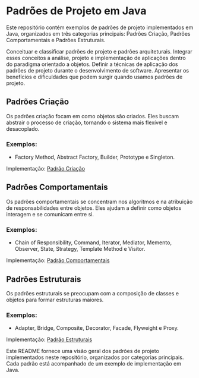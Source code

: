 # Padrões de Projeto em Java

Este repositório contém exemplos de padrões de projeto implementados em Java, organizados em três categorias principais: Padrões Criação, Padrões Comportamentais e Padrões Estruturais.

Conceituar e classificar padrões de projeto e padrões arquiteturais. Integrar esses conceitos a análise, projeto e implementação de aplicações dentro do paradigma orientado a objetos. Definir a técnicas de aplicação dos padrões de projeto durante o desenvolvimento de software. Apresentar os benefícios e dificuldades que podem surgir quando usamos padrões de projeto.

## Padrões Criação

Os padrões criação focam em como objetos são criados. Eles buscam abstrair o processo de criação, tornando o sistema mais flexível e desacoplado.

### Exemplos:

- Factory Method, Abstract Factory, Builder, Prototype e Singleton.

Implementação: [Padrão Criação](https://github.com/WallaceRomualdoJF/Aula_Padrao_Projeto/tree/main/src/main/java/padroescriacao)


## Padrões Comportamentais

Os padrões comportamentais se concentram nos algoritmos e na atribuição de responsabilidades entre objetos. Eles ajudam a definir como objetos interagem e se comunicam entre si.

### Exemplos:

- Chain of Responsibility, Command, Iterator, Mediator, Memento, Observer, State, Strategy, Template Method e Visitor.

Implementação: [Padrão Comportamentais](https://github.com/WallaceRomualdoJF/Aula_Padrao_Projeto/tree/main/src/main/java/padroescomportamentais)


## Padrões Estruturais

Os padrões estruturais se preocupam com a composição de classes e objetos para formar estruturas maiores.

### Exemplos:

- Adapter, Bridge, Composite, Decorator, Facade, Flyweight e Proxy.

Implementação: [Padrão Estruturais](https://github.com/WallaceRomualdoJF/Aula_Padrao_Projeto/tree/main/src/main/java/padroesestruturais)


Este README fornece uma visão geral dos padrões de projeto implementados neste repositório, organizados por categorias principais. Cada padrão está acompanhado de um exemplo de implementação em Java.
